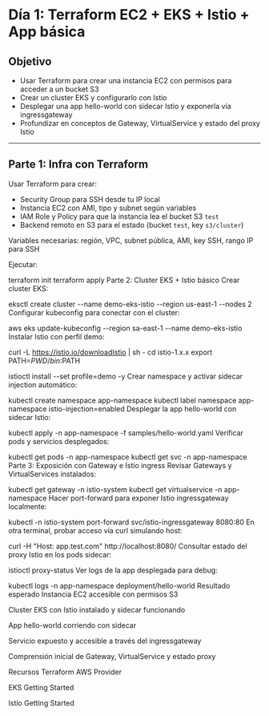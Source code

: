# Día 1: Terraform EC2 + EKS + Istio + App básica

## Objetivo

- Usar Terraform para crear una instancia EC2 con permisos para acceder a un bucket S3  
- Crear un cluster EKS y configurarlo con Istio  
- Desplegar una app hello-world con sidecar Istio y exponerla vía ingressgateway  
- Profundizar en conceptos de Gateway, VirtualService y estado del proxy Istio

---

## Parte 1: Infra con Terraform

Usar Terraform para crear:

- Security Group para SSH desde tu IP local  
- Instancia EC2 con AMI, tipo y subnet según variables  
- IAM Role y Policy para que la instancia lea el bucket S3 `test`  
- Backend remoto en S3 para el estado (bucket `test`, key `s3/cluster`)

Variables necesarias: región, VPC, subnet pública, AMI, key SSH, rango IP para SSH

Ejecutar:

terraform init
terraform apply
Parte 2: Cluster EKS + Istio básico
Crear cluster EKS:


eksctl create cluster --name demo-eks-istio --region us-east-1 --nodes 2
Configurar kubeconfig para conectar con el cluster:


aws eks update-kubeconfig --region sa-east-1 --name demo-eks-istio
Instalar Istio con perfil demo:


curl -L https://istio.io/downloadIstio | sh -
cd istio-1.x.x
export PATH=$PWD/bin:$PATH

istioctl install --set profile=demo -y
Crear namespace y activar sidecar injection automático:


kubectl create namespace app-namespace
kubectl label namespace app-namespace istio-injection=enabled
Desplegar la app hello-world con sidecar Istio:


kubectl apply -n app-namespace -f samples/hello-world.yaml
Verificar pods y servicios desplegados:


kubectl get pods -n app-namespace
kubectl get svc -n app-namespace
Parte 3: Exposición con Gateway e Istio ingress
Revisar Gateways y VirtualServices instalados:


kubectl get gateway -n istio-system
kubectl get virtualservice -n app-namespace
Hacer port-forward para exponer Istio ingressgateway localmente:


kubectl -n istio-system port-forward svc/istio-ingressgateway 8080:80
En otra terminal, probar acceso vía curl simulando host:


curl -H "Host: app.test.com" http://localhost:8080/
Consultar estado del proxy Istio en los pods sidecar:


istioctl proxy-status
Ver logs de la app desplegada para debug:


kubectl logs -n app-namespace deployment/hello-world
Resultado esperado
Instancia EC2 accesible con permisos S3

Cluster EKS con Istio instalado y sidecar funcionando

App hello-world corriendo con sidecar

Servicio expuesto y accesible a través del ingressgateway

Comprensión inicial de Gateway, VirtualService y estado proxy

Recursos
Terraform AWS Provider

EKS Getting Started

Istio Getting Started
